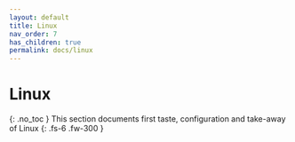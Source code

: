 ```yaml
---
layout: default
title: Linux
nav_order: 7
has_children: true
permalink: docs/linux
---
```


# Linux
{: .no_toc }
This section documents first taste, configuration and take-away of Linux
{: .fs-6 .fw-300 }
